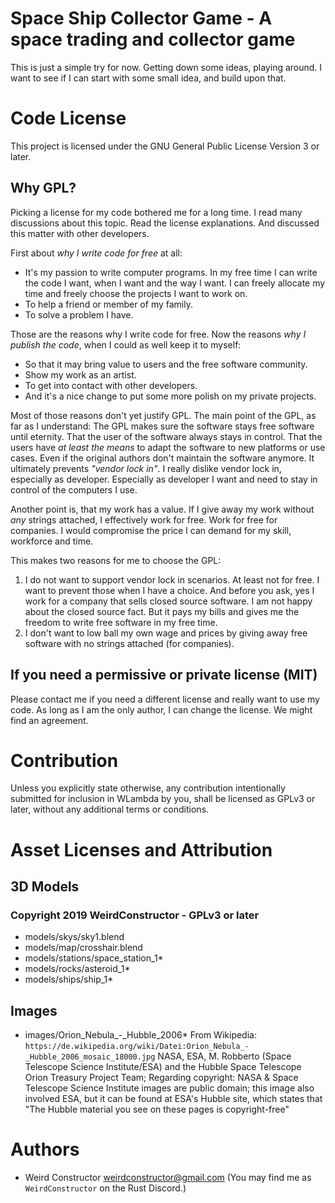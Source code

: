 Space Ship Collector Game - A space trading and collector game
==============================================================

This is just a simple try for now. Getting down some ideas, playing
around.  I want to see if I can start with some small idea, and build
upon that.

# Code License

This project is licensed under the GNU General Public License Version 3 or
later.

## Why GPL?

Picking a license for my code bothered me for a long time. I read many
discussions about this topic. Read the license explanations. And discussed
this matter with other developers.

First about _why I write code for free_ at all:

- It's my passion to write computer programs. In my free time I can
write the code I want, when I want and the way I want. I can freely
allocate my time and freely choose the projects I want to work on.
- To help a friend or member of my family.
- To solve a problem I have.

Those are the reasons why I write code for free. Now the reasons
_why I publish the code_, when I could as well keep it to myself:

- So that it may bring value to users and the free software community.
- Show my work as an artist.
- To get into contact with other developers.
- And it's a nice change to put some more polish on my private projects.

Most of those reasons don't yet justify GPL. The main point of the GPL, as far
as I understand: The GPL makes sure the software stays free software until
eternity. That the user of the software always stays in control. That the users
have _at least the means_ to adapt the software to new platforms or use cases.
Even if the original authors don't maintain the software anymore.
It ultimately prevents _"vendor lock in"_. I really dislike vendor lock in,
especially as developer. Especially as developer I want and need to stay
in control of the computers I use.

Another point is, that my work has a value. If I give away my work without
_any_ strings attached, I effectively work for free. Work for free for
companies. I would compromise the price I can demand for my skill, workforce
and time.

This makes two reasons for me to choose the GPL:

1. I do not want to support vendor lock in scenarios. At least not for free.
   I want to prevent those when I have a choice.
   And before you ask, yes I work for a company that sells closed source
   software. I am not happy about the closed source fact.
   But it pays my bills and gives me the freedom to write free software
   in my free time.
2. I don't want to low ball my own wage and prices by giving away free software
   with no strings attached (for companies).

## If you need a permissive or private license (MIT)

Please contact me if you need a different license and really want to use
my code. As long as I am the only author, I can change the license.
We might find an agreement.

# Contribution

Unless you explicitly state otherwise, any contribution intentionally submitted
for inclusion in WLambda by you, shall be licensed as GPLv3 or later,
without any additional terms or conditions.

# Asset Licenses and Attribution

## 3D Models

### Copyright 2019 WeirdConstructor - GPLv3 or later

- models/skys/sky1.blend
- models/map/crosshair.blend
- models/stations/space\_station\_1\*
- models/rocks/asteroid\_1\*
- models/ships/ship\_1\*

## Images

- images/Orion\_Nebula\_-\_Hubble\_2006\*
  From Wikipedia: `https://de.wikipedia.org/wiki/Datei:Orion_Nebula_-_Hubble_2006_mosaic_18000.jpg`
  NASA, ESA, M. Robberto (Space Telescope Science Institute/ESA)
  and the Hubble Space Telescope Orion Treasury Project Team; 
  Regarding copyright: NASA & Space Telescope Science Institute images are public domain;
  this image also involved ESA, but it can be found at ESA's Hubble site,
  which states that "The Hubble material you see on these pages is copyright-free" 

# Authors

* Weird Constructor <weirdconstructor@gmail.com>
  (You may find me as `WeirdConstructor` on the Rust Discord.)
